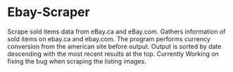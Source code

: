 # Ebay-Scraper
Scrape sold items data from eBay.ca and eBay.com.
Gathers information of sold items on ebay.ca and ebay.com. 
The program performs currency conversion from the american site before output.
Output is sorted by date descending with the most recent results at the top. 
Currently Working on fixing the bug when scraping the listing images.

